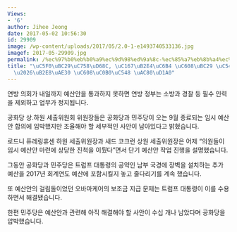 ```yaml
---
Views:
- '6'
author: Jihee Jeong
date: 2017-05-02 10:56:30
id: 29909
image: /wp-content/uploads/2017/05/2.0-1-e1493740533136.jpg
imagef: 2017-05-29909.jpg
permalink: /%ec%97%b0%eb%b0%a9%ec%9d%98%ed%9a%8c-%ec%85%a7%eb%8b%a4%ec%9a%b4-%ec%98%88%eb%b0%a9-%ec%95%88%ea%b0%84%ed%9e%98%eb%8b%a8%ea%b8%b0-%ec%98%88%ec%82%b0%ec%95%88-%ea%b2%80%ed%86%a0/
title: "\uC5F0\uBC29\uC758\uD68C, \uC167\uB2E4\uC6B4 \uC608\uBC29 \uC548\uAC04\uD798\
  \u2026\uB2E8\uAE30 \uC608\uC0B0\uC548 \uAC80\uD1A0"
---
```


연방 의회가 내일까지 예산안을 통과하지 못하면 연방 정부는 소방과 경찰 등 필수 인력을 제외하고 업무가 정지됩니다.

공화당 상.하원 세출위원회 위원장들은 공화당과 민주당이 오는 9월 종료되는 임시 예산안 합의에 임박했지만 조율해야 할 세부적인 사안이 남아있다고 밝혔습니다.

로드니 퓨레링휴센 하원 세출위원장과 새드 코크런 상원 세출위원장은 어제 “의원들이 임시 예산안 마련에 상당한 진척을 이뤘다”면서 단기 예산안 작업 진행을 설명했습니다.

그동안 공화당과 민주당은 트럼프 대통령의 공약인 남부 국경에 장벽을 설치하는 추가 예산을 2017년 회계연도 예산에 포함시킬지 놓고 줄다리기를 계속 했습니다.

또 예산안의 걸림돌이었던 오바마케어의 보조금 지급 문제는 트럼프 대통령이 이를 수용하면서 해결됐습니다.

한편 민주당은 예산안과 관련해 아직 해결해야 할 사안이 수십 개나 남았다며 공화당을 압박했습니다.